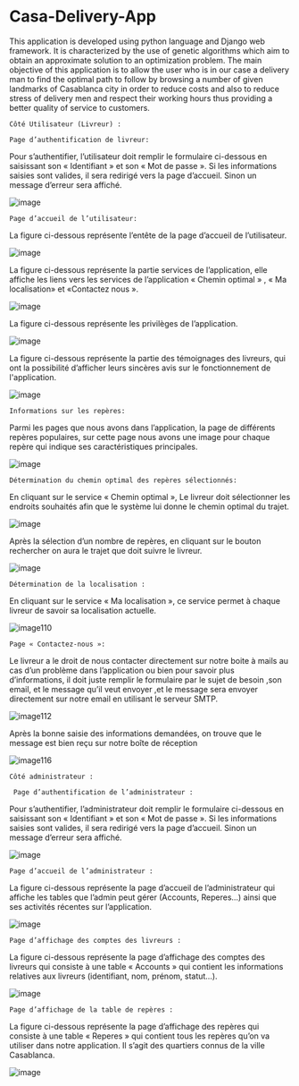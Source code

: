 # Casa-Delivery-App

This application is developed using python language and Django web framework. It is characterized by the use of genetic algorithms which aim to obtain an approximate solution to an optimization problem.
The main objective of this application is to allow the user who is in our case a delivery man to find the optimal path to follow by browsing a number of given landmarks of Casablanca city in order to reduce costs and also to reduce stress of delivery men and respect their working hours thus providing a better quality of service to customers.

	Côté Utilisateur (Livreur) :
	
	Page d’authentification de livreur:

Pour s’authentifier, l’utilisateur doit remplir le formulaire ci-dessous en saisissant son « Identifiant » et son « Mot de passe ». Si les informations saisies sont valides, il sera redirigé vers la page d’accueil. Sinon un message d’erreur sera affiché.

![image](https://user-images.githubusercontent.com/78702422/146614730-3ee4b22e-ad03-4880-ad7a-a4732200b416.png)

	Page d’accueil de l’utilisateur:
La figure ci-dessous représente l’entête de la page d’accueil de l’utilisateur.

![image](https://user-images.githubusercontent.com/78702422/146614811-de499e7b-ad89-46bc-8a63-9e5224cd5900.png)

La figure ci-dessous représente la partie services de l’application, elle affiche les liens vers les services de l’application « Chemin optimal » , « Ma localisation» et «Contactez nous ».

![image](https://user-images.githubusercontent.com/78702422/146614848-210f223d-0b96-444e-9404-0e81651f3b81.png)

La figure ci-dessous représente les privilèges de l’application.

![image](https://user-images.githubusercontent.com/78702422/146614881-ac93df51-9563-4cd7-b231-4efcf5dd4118.png)

La figure ci-dessous représente la partie des témoignages des livreurs, qui ont la possibilité d’afficher leurs sincères avis sur le fonctionnement de l'application.

![image](https://user-images.githubusercontent.com/78702422/146614908-d541089e-10a9-42a0-aae0-7100095af491.png)

	Informations sur les repères:
Parmi les pages que nous avons dans l’application, la page de différents repères populaires, sur cette page nous avons une image pour chaque repère qui indique ses caractéristiques principales.

![image](https://user-images.githubusercontent.com/78702422/146614972-6aaf83fb-687a-4f17-ba6d-9a85d814fbc1.png)

	Détermination du chemin optimal des repères sélectionnés:
En cliquant sur le service « Chemin optimal », Le livreur doit sélectionner les endroits souhaités afin que le système lui donne le chemin optimal du trajet.

![image](https://user-images.githubusercontent.com/78702422/146615013-dbe6337b-bea6-41f8-9d92-95065b78e64c.png)

Après la sélection d’un nombre de repères, en cliquant sur le bouton rechercher on aura le trajet que doit suivre le livreur.

![image](https://user-images.githubusercontent.com/78702422/146615097-941e8fa9-831a-4bf0-ae7e-981af4043321.png)

	Détermination de la localisation :
En cliquant sur le service « Ma localisation », ce service permet à chaque livreur de savoir sa localisation actuelle.

![image110](https://user-images.githubusercontent.com/78702422/146616384-ce842be0-5078-4396-9d1c-fdabd9d4faf2.jpg)

	Page « Contactez-nous »:
Le livreur a le droit de nous contacter directement sur notre boite à mails au cas d’un problème dans l’application ou bien pour savoir plus d’informations, il doit juste remplir le formulaire par le sujet de besoin ,son email, et le message qu’il veut envoyer ,et le message sera envoyer directement sur notre email en utilisant le serveur SMTP.

![image112](https://user-images.githubusercontent.com/78702422/146615585-9afdc20d-8bab-4982-af2f-7af4fe034658.jpg)

Après la bonne saisie des informations demandées, on trouve que le message est bien reçu sur notre boîte de réception

![image116](https://user-images.githubusercontent.com/78702422/146615649-b8f231b2-dec6-40c3-902e-78be5a2ca331.jpg)
 

	Côté administrateur :
  
	 Page d’authentification de l’administrateur :
Pour s’authentifier, l’administrateur doit remplir le formulaire ci-dessous en saisissant son
« Identifiant » et son « Mot de passe ». Si les informations saisies sont valides, il sera redirigé vers la page d’accueil. Sinon un message d’erreur sera affiché.

![image](https://user-images.githubusercontent.com/78702422/146613480-dba385c5-0d32-4af7-af68-d6ec924cb621.png)

	Page d’accueil de l’administrateur :
La figure ci-dessous représente la page d’accueil de l’administrateur qui affiche les tables que l’admin peut gérer (Accounts, Reperes...) ainsi que ses activités récentes sur l’application.

![image](https://user-images.githubusercontent.com/78702422/146613533-57da9948-21de-479e-9ce3-195f0a29557b.png)

	Page d’affichage des comptes des livreurs :
La figure ci-dessous représente la page d’affichage des comptes des livreurs qui consiste à une table « Accounts » qui contient les informations relatives aux livreurs (identifiant, nom, prénom, statut…).

![image](https://user-images.githubusercontent.com/78702422/146613572-4778bcc0-bcce-425d-941d-ae03d2b8e2f6.png)

	Page d’affichage de la table de repères :
La figure ci-dessous représente la page d’affichage des repères qui consiste à une table
« Reperes » qui contient tous les repères qu’on va utiliser dans notre application. Il s’agit des quartiers connus de la ville Casablanca.

![image](https://user-images.githubusercontent.com/78702422/146616464-c1518dd7-970c-4135-8c06-625854c58106.png)
